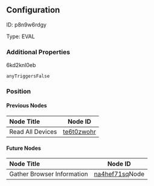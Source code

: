 # 
## Configuration
ID:  p8n9w6rdgy

Type: EVAL 







### Additional Properties
6kd2knl0eb
```string 
anyTriggersFalse
```





### Position

#### Previous Nodes
| Node Title | Node ID |
| :------------- | ------------ |
| Read All Devices | [te6t0zwohr](./te6t0zwohr.md) | 
 
 #### Future Nodes
| Node Title | Node ID |
| :------------- | ------------ |
| Gather Browser Information |[na4hef71sq](./na4hef71sq.md)Node |[6kd2knl0eb](./6kd2knl0eb.md) | 